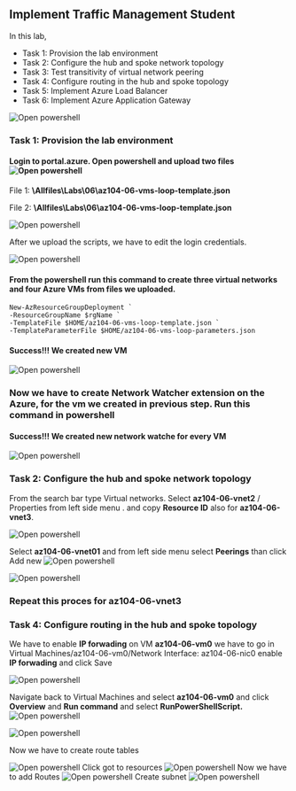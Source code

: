 ## Implement Traffic Management Student

In this lab,
<ul>
     <li>Task 1: Provision the lab environment</li>
     <li>Task 2: Configure the hub and spoke network topology</li>
     <li>Task 3: Test transitivity of virtual network peering</li>
     <li>Task 4: Configure routing in the hub and spoke topology</li>
     <li>Task 5: Implement Azure Load Balancer</li>
     <li>Task 6: Implement Azure Application Gateway</li>
</ul>

![Open powershell ](images/diagram.png)


### Task 1: Provision the lab environment

#### Login to portal.azure. Open powershell and upload two files ![Open powershell ](images/powershell.png)

File 1: **\Allfiles\Labs\06\az104-06-vms-loop-template.json**
 <br />

File 2: **\Allfiles\Labs\06\az104-06-vms-loop-template.json**

![Open powershell ](images/upload.png)

After we upload the scripts, we have to edit the login credentials.

![Open powershell ](images/editpwd.png)

#### From the powershell run this command to create three virtual networks and four Azure VMs from files we uploaded.

    New-AzResourceGroupDeployment `
    -ResourceGroupName $rgName `
    -TemplateFile $HOME/az104-06-vms-loop-template.json `
    -TemplateParameterFile $HOME/az104-06-vms-loop-parameters.json

#### Success!!! We created new VM

![Open powershell ](images/vms.png)

### Now we have to create Network Watcher extension on the Azure, for the vm we created in previous step. Run this command in powershell
#### Success!!! We created new network watche for every VM
![Open powershell ](images/networkwatcher.png)



### Task 2: Configure the hub and spoke network topology

From the search bar type Virtual networks. Select **az104-06-vnet2** / Properties from left side menu .  and copy **Resource ID** also for **az104-06-vnet3**.

![Open powershell ](images/res.png)


Select **az104-06-vnet01**  and from left side menu select **Peerings** than click Add new 
![Open powershell ](images/net2.png)




![Open powershell ](images/nat3.png)

### Repeat this proces for az104-06-vnet3


### Task 4: Configure routing in the hub and spoke topology

We have to enable **IP forwading** on VM **az104-06-vm0** we have to go in Virtual Machines/az104-06-vm0/Network Interface: az104-06-nic0 enable **IP forwading** and click Save


![Open powershell ](images/enable01.png)

Navigate back to Virtual Machines and select  **az104-06-vm0** and click **Overview** and **Run command** and select **RunPowerShellScript.**
![Open powershell ](images/psh2.png)

![Open powershell ](images/psh3.png)

Now we have to create route tables

![Open powershell ](images/route.png)
Click got to resources
![Open powershell ](images/12332.png)
Now we have to add Routes 
![Open powershell ](images/route2.png)
Create subnet
![Open powershell ](images/subnet.png)
